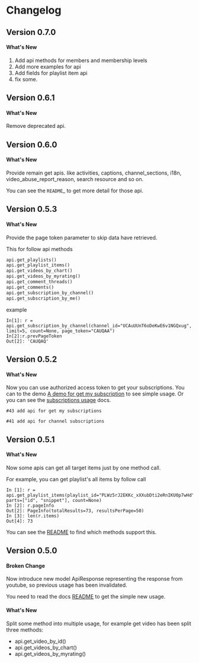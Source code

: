 # Changelog

## Version 0.7.0

#### What's New

1. Add api methods for members and membership levels
2. Add more examples for api
3. Add fields for playlist item api
4. fix some.

## Version 0.6.1

#### What's New

Remove deprecated api.


## Version 0.6.0

#### What's New

Provide remain get apis. like activities, captions, channel_sections, i18n, video_abuse_report_reason, search resource and so on.

You can see the `README`_ to get more detail for those api.


## Version 0.5.3

#### What's New

Provide the page token parameter to skip data have retrieved.

This for follow api methods

```python
api.get_playlists()
api.get_playlist_items()
api.get_videos_by_chart()
api.get_videos_by_myrating()
api.get_comment_threads()
api.get_comments()
api.get_subscription_by_channel()
api.get_subscription_by_me()
```

example

```
In[1]: r = api.get_subscription_by_channel(channel_id="UCAuUUnT6oDeKwE6v1NGQxug", limit=5, count=None, page_token="CAUQAA")
In[2]:r.prevPageToken
Out[2]: 'CAUQAQ'
```


## Version 0.5.2

#### What's New

Now you can use authorized access token to get your subscriptions.
You can to the demo [A demo for get my subscription](https://github.com/sns-sdks/python-youtube/blob/master/examples/subscription.py) to see simple usage.
Or you can see the [subscriptions usage](https://github.com/sns-sdks/python-youtube/blob/master/README.rst#subscriptions) docs.

    #43 add api for get my subscriptions

    #41 add api for channel subscriptions



## Version 0.5.1

#### What's New

Now some apis can get all target items just by one method call.

For example, you can get playlist's all items by follow call

```
In [1]: r = api.get_playlist_items(playlist_id="PLWz5rJ2EKKc_xXXubDti2eRnIKU0p7wHd", parts=["id", "snippet"], count=None)
In [2]: r.pageInfo
Out[2]: PageInfo(totalResults=73, resultsPerPage=50)
In [3]: len(r.items)
Out[4]: 73
```

You can see the [README](https://github.com/sns-sdks/python-youtube/blob/master/README.rst) to find which methods support this.

## Version 0.5.0

#### **Broken Change**

Now introduce new model ApiResponse representing the response from youtube, so previous usage has been invalidated.

You need to read the docs [README](https://github.com/sns-sdks/python-youtube/blob/master/README.rst) to get the simple new usage.

#### What's New

Split some method into multiple usage, for example get video has been split three methods:

* api.get_video_by_id()
* api.get_videos_by_chart()
* api.get_videos_by_myrating()
